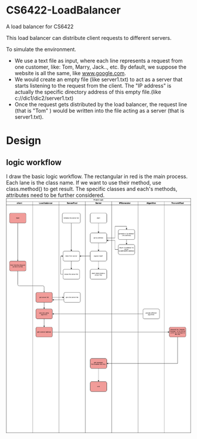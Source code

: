 # CS6422-LoadBalancer
A load balancer for CS6422

This load balancer can distribute client requests to different servers.

To simulate the environment. 
- We use a text file as input, where each line represents a request from one customer, like: Tom, Marry, Jack.., etc. By default, we suppose the website is all the same, like www.google.com.
- We would create an empty file (like server1.txt) to act as a server that starts listening to the request from the client. The "IP address" is actually the specific directory address of this empty file.(like c://dic1/dic2/server1.txt)
- Once the request gets distributed by the load balancer, the request line (that is "Tom" ) would be written into the file acting as a server (that is server1.txt).

# Design
## logic workflow 
I draw the basic logic workflow. The rectangular in red is the main process. Each lane is the class name. If we want to use their method, use class.method() to get result. The specific classes and each's methods, attributes need to be further considered.
<img src="./pic/design_v1.png" alt="design_v1" />


